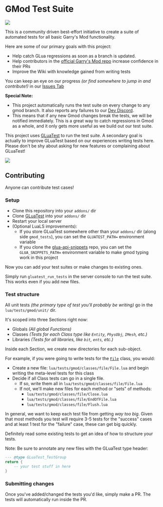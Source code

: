 # GMod Test Suite

<p align="left">
    <a href="https://discord.gg/5JUqZjzmYJ" alt="Discord Invite"><img src="https://img.shields.io/discord/981394195812085770?label=Collaborate&logo=discord&logoColor=white" /></a>
</p>

This is a community driven best-effort initiative to create a suite of automated tests for all basic Garry's Mod functionality.

Here are some of our primary goals with this project:
- Help catch GLua regressions as soon as a branch is updated.
- Help contributors in the [official Garry's Mod repo](https://github.com/Facepunch/garrysmod) increase confidence in their PRs
- Improve the Wiki with knowledge gained from writing tests

You can keep an eye on our progress _(or find somewhere to jump in and contribute!)_ in our [Issues Tab](https://github.com/CFC-Servers/gmod_tests/issues)

**Special Note:**
- This project automatically runs the test suite on every change to any gmod branch. It also reports any failures to our [Dev Discord](https://discord.gg/5JUqZjzmYJ).
- This means that if any new Gmod changes break the tests, we will be notified immediately. This is a great way to catch regressions in Gmod as a whole, and it only gets more useful as we build out our test suite.

This project uses [GLuaTest](https://github.com/CFC-Servers/GLuaTest) to run the test suite.
A secondary goal is actually to improve GLuaTest based on our experiences writing tests here. Please don't be shy about asking for new features or complaining about GLuaTest!
    
<p align="left">
    <a href="https://github.com/CFC-Servers/gmod_tests/actions/workflows/run_tests.yml" alt="Tests Status"><img src="https://img.shields.io/github/actions/workflow/status/CFC-Servers/gmod_tests/run_tests.yml?event=push&style=for-the-badge&label=GLuaTest" /></a>
</p>

## Contributing
Anyone can contribute test cases!

### Setup
- Clone this repository into your `addons/` dir
- Clone [GLuaTest](https://github.com/CFC-Servers/GLuaTest) into your `addons/` dir
- Restart your local server
- (Optional LuaLS improvements):
  - If you store GLuaTest somewhere other than your `addons/` dir (along side `gmod_tests`), you can set the `GLUATEST_PATH=` environment variable
  - If you clone the [glua-api-snippets](https://github.com/luttje/glua-api-snippets/tree/lua-language-server-addon) repo, you can set the `GLUA_SNIPPETS_PATH=` environment variable to make gmod typing work in this project

Now you can add your test suites or make changes to existing ones.

Simply run `gluatest_run_tests` in the server console to run the test suite. This works even if you add new files.

### Test structure
All unit tests _(the primary type of test you'll probably be writing)_ go in the `lua/tests/gmod/unit/` dir.

It's scoped into three Sections right now:
- Globals _(All global Functions)_
- Classes _(Tests for each Class type like `Entity`, `PhysObj`, `IMesh`, etc.)_
- Libraries _(Tests for all libraries, like `bit`, `ents`, etc.)_

Inside each Section, we create new directories for each sub-object.

For example, if you were going to write tests for the [`File`](https://gmodwiki.com/file_class) class, you would:
- Create a new file: `lua/tests/gmod/classes/file/File.lua` and begin writing the meta-level tests for this class
- Decide if all Class tests can go in a single file.
  - If so, write them all in `lua/tests/gmod/classes/file/File.lua`
  - If not, we'll make new files for each method or "sets" of methods:
    - `lua/tests/gmod/classes/file/Close.lua`
    - `lua/tests/gmod/classes/file/EndOfFile.lua`
    - `lua/tests/gmod/classes/file/Flush.lua`

In general, we want to keep each test file from getting _way too big_. Given that most methods you test will require 3-5 tests for the "success" cases and at least 1 test for the "failure" case, these can get big quickly.

Definitely read some existing tests to get an idea of how to structure your tests.

Note: Be sure to annotate any new files with the GLuaTest type header:
```lua
--- @type GLuaTest_TestGroup
return {
    -- your test stuff in here
}
```


### Submitting changes
Once you've added/changed the tests you'd like, simply make a PR. The tests will automatically run inside the PR.
